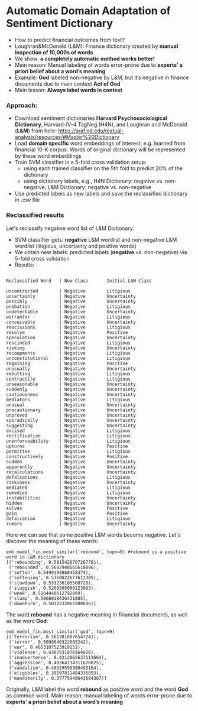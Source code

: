 # Automatic Domain Adaptation of Sentiment Dictionary

- How to predict financial outcomes from text?
- Loughran&McDonald (L&M): Finance dictionary created by **manual inspection of 10,000s of words**
- We show: **a completely automatic method works better!**
- Main reason: Manual labeling of words error-prone due to **experts’ a priori belief about a word’s meaning**
- Example: **God** labeled non-negative by L&M, but it’s negative in finance documents due to main context **Act of God**
- Main lesson: **Always label words in context**

### Approach:
- Download sentiment dictionaries **Harvard Psychosociological Dictionary**, Harvard-IV-4 TagNeg (H4N), and  Loughran and McDonald (**L&M**) from here: https://sraf.nd.edu/textual-analysis/resources/#Master%20Dictionary
- Load **domain specific** word embeddings of interest, e.g. learned from financial 10-K corpus. Words of original dictionary will be represented by these word embeddings
- Train SVM classifier in a 5-fold cross validation setup:
    - using each trained classifier on the 5th fold to predict 20% of the dictionary
    - using dictionary labels, e.g., H4N Dictionary: negative vs. non-negative;  L&M Dictionary: negative vs. non-negative
- Use predicted labels as new labels and save the reclassified dictionary in .csv file 


### Reclassified results 
Let's reclassify negative word list of L&M Dictionary: 
- SVM classifier gets: **negative** L&M wordlist and non-negative L&M wordlist (litigious, uncertainty and positive words)
- We obtain new labels: predicted labels (**negative** vs. non-negative) via 5-fold cross validation
- Results:
```

Reclassified Word   | New Class       Initial L&M Class

uncontracted        | Negative        Litigious      
uncertainly         | Negative        Uncertainty    
possibly            | Negative        Uncertainty    
probation           | Negative        Litigious      
undetectable        | Negative        Uncertainty    
warrantor           | Negative        Litigious      
conceivably         | Negative        Uncertainty    
rescissions         | Negative        Litigious      
resolve             | Negative        Positive       
speculation         | Negative        Uncertainty    
rescinded           | Negative        Litigious      
risking             | Negative        Uncertainty    
recoupments         | Negative        Litigious      
unconstitutional    | Negative        Litigious      
regaining           | Negative        Positive       
unusually           | Negative        Uncertainty    
rebutting           | Negative        Litigious      
contractile         | Negative        Litigious      
unseasonable        | Negative        Uncertainty    
suddenly            | Negative        Uncertainty    
cautiousness        | Negative        Uncertainty    
mediators           | Negative        Litigious      
unusual             | Negative        Uncertainty    
precautionary       | Negative        Uncertainty    
unproved            | Negative        Uncertainty    
sporadically        | Negative        Uncertainty    
suggesting          | Negative        Uncertainty    
excised             | Negative        Litigious      
rectification       | Negative        Litigious      
unenforceability    | Negative        Litigious      
upturns             | Negative        Positive       
permittee           | Negative        Litigious      
constructively      | Negative        Positive       
sudden              | Negative        Uncertainty    
apparently          | Negative        Uncertainty    
recalculations      | Negative        Uncertainty    
defalcations        | Negative        Litigious      
riskiness           | Negative        Uncertainty    
mediated            | Negative        Litigious      
remedied            | Negative        Litigious      
instabilities       | Negative        Uncertainty    
hidden              | Negative        Uncertainty    
solves              | Negative        Positive       
gain                | Negative        Positive       
defalcation         | Negative        Litigious      
rumors              | Negative        Uncertainty      
```

Here we can see that some positive L&M words become negative. Let's discover the meaning of these words:
```
emb_model_fin.most_similar('rebound', topn=9) #rebound is a positive word in L&M dictionary
[('rebounding', 0.5815426707267761),
 ('rebounded', 0.5602948665618896),
 ('soften', 0.5499194860458374),
 ('softening', 0.5360822677612305),
 ('slowdown', 0.533230185508728),
 ('sluggish', 0.5260505080223083),
 ('weak', 0.5184440612792969),
 ('slump', 0.5068018436431885),
 ('downturn', 0.5012232065200806)]
```
The word **rebound** has a negative meaning in financial documents, as well as the word **God**:
```
emb_model_fin.most_similar('god', topn=9)
[('terrorism', 0.5613816976547241),
 ('terror', 0.5098640322685242),
 ('war', 0.4653107523918152),
 ('violence', 0.4387531876564026),
 ('inadvertence', 0.4212065637111664),
 ('aggression', 0.40364134311676025),
 ('vandalism', 0.40329599380493164),
 ('eligibles', 0.39197811484336853),
 ('mandatorily', 0.37775948643684387)]
```
Originally, L&M label the word **rebound** as positive word and the word **God** as common word. Main reason: manual labeling of words error-prone due to **experts’ a priori belief about a word’s meaning**
